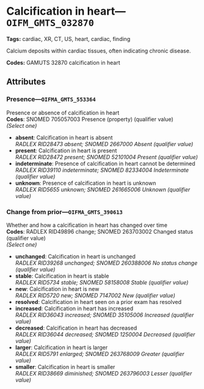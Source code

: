 # Calcification in heart—`OIFM_GMTS_032870`

**Tags:** cardiac, XR, CT, US, heart, cardiac, finding

Calcium deposits within cardiac tissues, often indicating chronic disease.

**Codes:** GAMUTS 32870 calcification in heart

## Attributes

### Presence—`OIFMA_GMTS_553364`

Presence or absence of calcification in heart  
**Codes**: SNOMED 705057003 Presence (property) (qualifier value)  
*(Select one)*

- **absent**: Calcification in heart is absent  
_RADLEX RID28473 absent; SNOMED 2667000 Absent (qualifier value)_
- **present**: Calcification in heart is present  
_RADLEX RID28472 present; SNOMED 52101004 Present (qualifier value)_
- **indeterminate**: Presence of calcification in heart cannot be determined  
_RADLEX RID39110 indeterminate; SNOMED 82334004 Indeterminate (qualifier value)_
- **unknown**: Presence of calcification in heart is unknown  
_RADLEX RID5655 unknown; SNOMED 261665006 Unknown (qualifier value)_

### Change from prior—`OIFMA_GMTS_390613`

Whether and how a calcification in heart has changed over time  
**Codes**: RADLEX RID49896 change; SNOMED 263703002 Changed status (qualifier value)  
*(Select one)*

- **unchanged**: Calcification in heart is unchanged  
_RADLEX RID39268 unchanged; SNOMED 260388006 No status change (qualifier value)_
- **stable**: Calcification in heart is stable  
_RADLEX RID5734 stable; SNOMED 58158008 Stable (qualifier value)_
- **new**: Calcification in heart is new  
_RADLEX RID5720 new; SNOMED 7147002 New (qualifier value)_
- **resolved**: Calcification in heart seen on a prior exam has resolved  
- **increased**: Calcification in heart has increased  
_RADLEX RID36043 increased; SNOMED 35105006 Increased (qualifier value)_
- **decreased**: Calcification in heart has decreased  
_RADLEX RID36044 decreased; SNOMED 1250004 Decreased (qualifier value)_
- **larger**: Calcification in heart is larger  
_RADLEX RID5791 enlarged; SNOMED 263768009 Greater (qualifier value)_
- **smaller**: Calcification in heart is smaller  
_RADLEX RID38669 diminished; SNOMED 263796003 Lesser (qualifier value)_